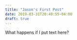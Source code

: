 ```yaml
---
title: "Jason's First Post"
date: 2019-03-31T20:40:55-04:00
draft: true
---
```

What happens if I put text here?

